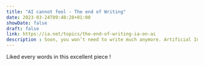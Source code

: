 ```yaml
---
title: "AI cannot feel - The end of Writing"
date: 2023-03-24T09:48:28+01:00
showDate: false
draft: false
link: https://ia.net/topics/the-end-of-writing-ia-on-ai
description : Soon, you won’t need to write much anymore. Artificial Intelligence will do it for you. With all the free time we will have, we could try to rethink how we learn, work, and how we communicate.
---
```

Liked every words in this excellent piece ! 